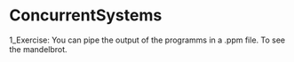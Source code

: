 # ConcurrentSystems
1_Exercise: You can pipe the output of the programms in a .ppm file. To see the mandelbrot.
